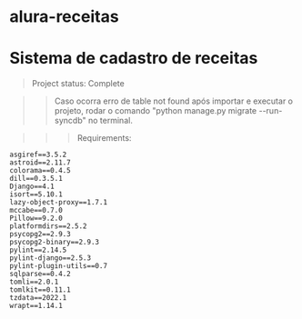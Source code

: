 # alura-receitas

<h1>Sistema de cadastro de receitas</h1>

> Project status: Complete

>> Caso ocorra erro de table not found após importar e executar o projeto, rodar o comando "python manage.py migrate --run-syncdb" no terminal.

>>> Requirements:

```
asgiref==3.5.2
astroid==2.11.7
colorama==0.4.5
dill==0.3.5.1
Django==4.1
isort==5.10.1
lazy-object-proxy==1.7.1
mccabe==0.7.0
Pillow==9.2.0
platformdirs==2.5.2
psycopg2==2.9.3
psycopg2-binary==2.9.3
pylint==2.14.5
pylint-django==2.5.3
pylint-plugin-utils==0.7
sqlparse==0.4.2
tomli==2.0.1
tomlkit==0.11.1
tzdata==2022.1
wrapt==1.14.1

```
